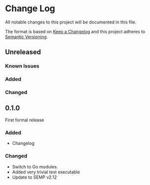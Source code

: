 # Change Log

All notable changes to this project will be documented in this file.

The format is based on [Keep a Changelog](http://keepachangelog.com/)
and this project adheres to [Semantic Versioning](http://semver.org/).

## Unreleased

### Known Issues

### Added

### Changed

## 0.1.0

First formal release

### Added

* Changelog

### Changed

* Switch to Go modules.
* Added very trivial test executable
* Update to SEMP v2.12
